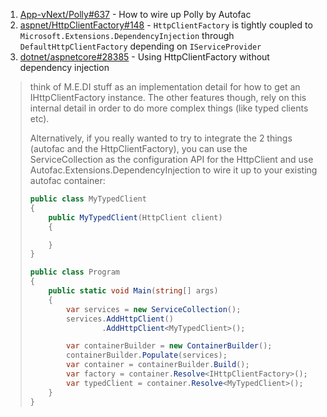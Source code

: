 1. [App-vNext/Polly#637](https://github.com/App-vNext/Polly/issues/637) - How to wire up Polly by Autofac
2. [aspnet/HttpClientFactory#148](https://github.com/aspnet/HttpClientFactory/issues/148) - `HttpClientFactory` is tightly coupled to `Microsoft.Extensions.DependencyInjection` through `DefaultHttpClientFactory` depending on `IServiceProvider`
3. [dotnet/aspnetcore#28385](https://github.com/dotnet/aspnetcore/issues/28385) - Using HttpClientFactory without dependency injection

> think of M.E.DI stuff as an implementation detail for how to get an IHttpClientFactory instance. The other features though, rely on this internal detail in order to do more complex things (like typed clients etc).
> 
> Alternatively, if you really wanted to try to integrate the 2 things (autofac and the HttpClientFactory), you can use the ServiceCollection as the configuration API for the HttpClient and use Autofac.Extensions.DependencyInjection to wire it up to your existing autofac container:
>
> ```c#
> public class MyTypedClient
> {
>     public MyTypedClient(HttpClient client)
>     {
> 
>     }
> }
> 
> public class Program
> {
>     public static void Main(string[] args)
>     {
>         var services = new ServiceCollection();
>         services.AddHttpClient()
>                 .AddHttpClient<MyTypedClient>();
> 
>         var containerBuilder = new ContainerBuilder();
>         containerBuilder.Populate(services);
>         var container = containerBuilder.Build();
>         var factory = container.Resolve<IHttpClientFactory>();
>         var typedClient = container.Resolve<MyTypedClient>();
>     }
> }


